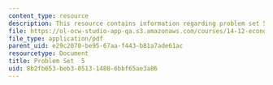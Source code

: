 ```yaml
---
content_type: resource
description: This resource contains information regarding problem set 5.
file: https://ol-ocw-studio-app-qa.s3.amazonaws.com/courses/14-12-economic-applications-of-game-theory-fall-2012/8b2fb653beb3051314806bbf65ae3a86_MIT14_12F12_pset5.pdf
file_type: application/pdf
parent_uid: e29c2070-be95-67aa-f443-b81a7ade61ac
resourcetype: Document
title: Problem Set  5
uid: 8b2fb653-beb3-0513-1480-6bbf65ae3a86
---
```

